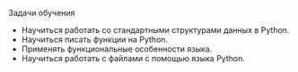 Задачи обучения
* Научиться работать со стандартными структурами данных в Python.
* Научиться писать функции на Python.
* Применять функциональные особенности языка.
* Научиться работать с файлами с помощью языка Python.